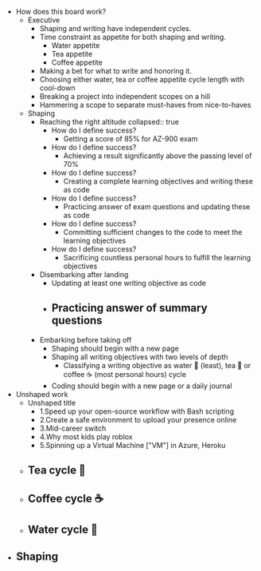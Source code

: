 - How does this board work?
	- Executive
		- Shaping and writing have independent cycles.
		- Time constraint as appetite for both shaping and writing.
			- Water appetite
			- Tea appetite
			- Coffee appetite
		- Making a bet for what to write and honoring it.
		- Choosing either water, tea or coffee appetite cycle length with cool-down
		- Breaking a project into independent scopes on a hill
		- Hammering a scope to separate must-haves from nice-to-haves
	- Shaping
		- Reaching the right altitude
		  collapsed:: true
			- How do I define success?
				- Getting a score of 85% for AZ-900 exam
			- How do I define success?
				- Achieving a result significantly above the passing level of 70%
			- How do I define success?
				- Creating a complete learning objectives and writing these as code
			- How do I define success?
				- Practicing answer of exam questions and updating these as code
			- How do I define success?
				- Committing sufficient changes to the code to meet the learning objectives
			- How do I define success?
				- Sacrificing countless personal hours to fulfill the learning objectives
		- Disembarking after landing
			- Updating at least one writing objective as code
			- Practicing answer of summary questions
				-
		- Embarking before taking off
			- Shaping should begin with a new page
			- Shaping all writing objectives with two levels of depth
				- Classifying a writing objective as water 🌊 (least), tea 🍵 or coffee ☕ (most personal hours) cycle
			- Coding should begin with a new page or a daily journal
- Unshaped work
	- Unshaped title
		- 1.Speed up your open-source workflow with Bash scripting
		- 2.Create a safe environment to upload your presence online
		- 3.Mid-career switch
		- 4.Why most kids play roblox
		- 5.Spinning up a Virtual Machine ["VM"] in Azure, Heroku
	- Tea cycle 🍵
		-
	- Coffee cycle ☕
		-
	- Water cycle 🌊
		-
- Shaping
	-